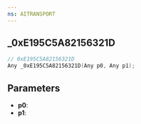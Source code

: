 ```yaml
---
ns: AITRANSPORT
---
```

## _0xE195C5A82156321D

```c
// 0xE195C5A82156321D
Any _0xE195C5A82156321D(Any p0, Any p1);
```

## Parameters
* **p0**:
* **p1**:
